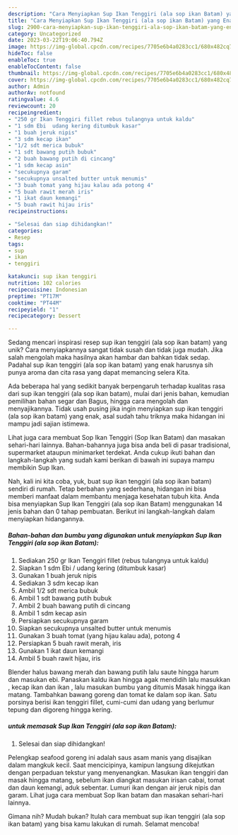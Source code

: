 ```yaml
---
description: "Cara Menyiapkan Sup Ikan Tenggiri (ala sop ikan Batam) yang Enak"
title: "Cara Menyiapkan Sup Ikan Tenggiri (ala sop ikan Batam) yang Enak"
slug: 2900-cara-menyiapkan-sup-ikan-tenggiri-ala-sop-ikan-batam-yang-enak
category: Uncategorized
date: 2023-03-22T19:06:40.794Z
image: https://img-global.cpcdn.com/recipes/7705e6b4a0283cc1/680x482cq70/sup-ikan-tenggiri-ala-sop-ikan-batam-foto-resep-utama.jpg
hideToc: false
enableToc: true
enableTocContent: false
thumbnail: https://img-global.cpcdn.com/recipes/7705e6b4a0283cc1/680x482cq70/sup-ikan-tenggiri-ala-sop-ikan-batam-foto-resep-utama.jpg
cover: https://img-global.cpcdn.com/recipes/7705e6b4a0283cc1/680x482cq70/sup-ikan-tenggiri-ala-sop-ikan-batam-foto-resep-utama.jpg
author: Admin
authorAv: notfound
ratingvalue: 4.6
reviewcount: 20
recipeingredient:
- "250 gr Ikan Tenggiri fillet rebus tulangnya untuk kaldu"
- "1 sdm Ebi  udang kering ditumbuk kasar"
- "1 buah jeruk nipis"
- "3 sdm kecap ikan"
- "1/2 sdt merica bubuk"
- "1 sdt bawang putih bubuk"
- "2 buah bawang putih di cincang"
- "1 sdm kecap asin"
- "secukupnya garam"
- "secukupnya unsalted butter untuk menumis"
- "3 buah tomat yang hijau kalau ada potong 4"
- "5 buah rawit merah iris"
- "1 ikat daun kemangi"
- "5 buah rawit hijau iris"
recipeinstructions:

- "Selesai dan siap dihidangkan!"
categories:
- Resep
tags:
- sup
- ikan
- tenggiri

katakunci: sup ikan tenggiri 
nutrition: 102 calories
recipecuisine: Indonesian
preptime: "PT17M"
cooktime: "PT44M"
recipeyield: "1"
recipecategory: Dessert

---
```





Sedang mencari inspirasi resep sup ikan tenggiri (ala sop ikan batam) yang unik? Cara menyiapkannya sangat tidak susah dan tidak juga mudah. Jika salah mengolah maka hasilnya akan hambar dan bahkan tidak sedap. Padahal sup ikan tenggiri (ala sop ikan batam) yang enak harusnya sih punya aroma dan cita rasa yang dapat memancing selera Kita.





Ada beberapa hal yang sedikit banyak berpengaruh terhadap kualitas rasa dari sup ikan tenggiri (ala sop ikan batam), mulai dari jenis bahan, kemudian pemilihan bahan segar dan Bagus, hingga cara mengolah dan menyajikannya. Tidak usah pusing jika ingin menyiapkan sup ikan tenggiri (ala sop ikan batam) yang enak,      asal sudah tahu triknya maka hidangan ini mampu jadi sajian istimewa.














Lihat juga cara membuat Sop Ikan Tenggiri (Sop Ikan Batam) dan masakan sehari-hari lainnya. Bahan-bahannya juga bisa anda beli di pasar tradisional, supermarket ataupun minimarket terdekat. Anda cukup ikuti bahan dan langkah-langkah yang sudah kami berikan di bawah ini supaya mampu membikin Sup Ikan.






Nah, kali ini kita coba, yuk, buat sup ikan tenggiri (ala sop ikan batam) sendiri di rumah. Tetap berbahan yang sederhana, hidangan ini bisa memberi manfaat dalam membantu menjaga kesehatan tubuh kita. Anda bisa menyiapkan Sup Ikan Tenggiri (ala sop ikan Batam) menggunakan 14 jenis bahan dan 0 tahap pembuatan. Berikut ini langkah-langkah dalam menyiapkan hidangannya.

<!--inarticleads1-->

##### Bahan-bahan dan bumbu yang digunakan untuk menyiapkan Sup Ikan Tenggiri (ala sop ikan Batam):

1. Sediakan 250 gr Ikan Tenggiri fillet (rebus tulangnya untuk kaldu)
1. Siapkan 1 sdm Ebi / udang kering (ditumbuk kasar)
1. Gunakan 1 buah jeruk nipis
1. Sediakan 3 sdm kecap ikan
1. Ambil 1/2 sdt merica bubuk
1. Ambil 1 sdt bawang putih bubuk
1. Ambil 2 buah bawang putih di cincang
1. Ambil 1 sdm kecap asin
1. Persiapkan secukupnya garam
1. Siapkan secukupnya unsalted butter untuk menumis
1. Gunakan 3 buah tomat (yang hijau kalau ada), potong 4
1. Persiapkan 5 buah rawit merah, iris
1. Gunakan 1 ikat daun kemangi
1. Ambil 5 buah rawit hijau, iris


Blender halus bawang merah dan bawang putih lalu saute hingga harum dan masukan ebi. Panaskan kaldu ikan hingga agak mendidih lalu masukkan , kecap ikan dan ikan , lalu masukan bumbu yang ditumis Masak hingga ikan matang. Tambahkan bawang goreng dan tomat ke dalam sop ikan. Satu porsinya berisi ikan tenggiri fillet, cumi-cumi dan udang yang berlumur tepung dan digoreng hingga kering. 

<!--inarticleads2-->

#####  untuk memasak Sup Ikan Tenggiri (ala sop ikan Batam):


1. Selesai dan siap dihidangkan!

Pelengkap seafood goreng ini adalah saus asam manis yang disajikan dalam mangkuk kecil. Saat mencicipinya, kamipun langsung dikejutkan dengan perpaduan tekstur yang menyenangkan. Masukan ikan tenggiri dan masak hingga matang, sebelum ikan diangkat masukan irisan cabai, tomat dan daun kemangi, aduk sebentar. Lumuri ikan dengan air jeruk nipis dan garam. Lihat juga cara membuat Sop Ikan batam dan masakan sehari-hari lainnya. 

Gimana nih? Mudah bukan? Itulah cara membuat sup ikan tenggiri (ala sop ikan batam) yang bisa kamu lakukan di rumah. Selamat mencoba!
